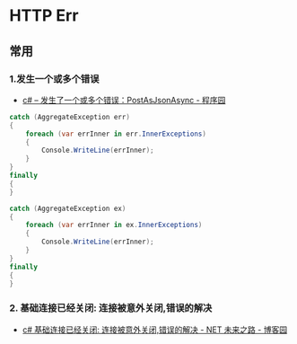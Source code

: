# HTTP Err

## 常用

### 1.发生一个或多个错误

- [c# – 发生了一个或多个错误：PostAsJsonAsync - 程序园](http://www.voidcn.com/article/p-exwgxgms-buh.html)

```c#
catch (AggregateException err)
{
    foreach (var errInner in err.InnerExceptions)
    {
        Console.WriteLine(errInner);
    }
}
finally
{
}

catch (AggregateException ex)
{
    foreach (var errInner in ex.InnerExceptions)
    {
        Console.WriteLine(errInner);
    }
}
finally
{
}
```

### 2. 基础连接已经关闭: 连接被意外关闭,错误的解决

- [c# 基础连接已经关闭: 连接被意外关闭,错误的解决 - NET 未来之路 - 博客园](https://www.cnblogs.com/lonelyxmas/p/5138792.html)
